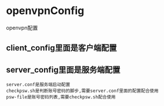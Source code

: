 

# openvpnConfig
openvpn配置

client_config里面是客户端配置
-----------------------------------



server_config里面是服务端配置
-----------------------------------
    server.conf是服务端启动配置
    checkpsw.sh是判断账号密码的脚步,需要server.conf里面的配置配合使用
    psw-file是账号密码列表,需要checkpsw.sh配合使用
